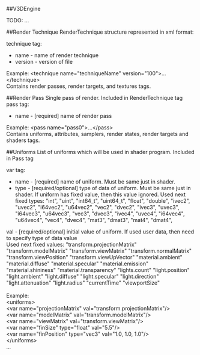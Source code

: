 ##V3DEngine

TODO:
...

##Render Technique
RenderTechnique structure represented in xml format:

technique tag:
- name - name of render technique
- version - version of file

Example:
&lt;technique name="techniqueName" version="100"&gt;...&lt;/technique&gt;
<br>
Contains render passes, render targets, and textures tags.

##Render Pass
Single pass of render. Included in RenderTechnique tag
pass tag:
 - name - [required] name of render pass

Example:
&lt;pass name="pass0"&gt;...&lt;/pass&gt;
<br>
Contains uniforms, attributes, samplers, render states, render targets and shaders tags.

##Uniforms
List of uniforms which will be used in shader program. Included in Pass tag

var tag:
- name - [required] name of uniform. Must be same just in shader.
- type - [required/optional] type of data of uniform. Must be same just in shader. If uniform has fixed value, then this value ignored.
Used next fixed types: "int", "uint", "int64_t", "uint64_t", "float", "double", "ivec2", "uvec2", "i64vec2", "u64vec2", "vec2", "dvec2",
 "ivec3", "uvec3", "i64vec3", "u64vec3", "vec3", "dvec3", "ivec4", "uvec4", "i64vec4", "u64vec4", "vec4", "dvec4", "mat3", "dmat3", "mat4", "dmat4",
	
val - [required/optional] initial value of uniform. If used user data, then need to specify type of data value  
Used next fixed values:
   "transform.projectionMatrix"
    "transform.modelMatrix"
    "transform.viewMatrix"
    "transform.normalMatrix"
    "transform.viewPosition"
    "transform.viewUpVector"
    "material.ambient"
    "material.diffuse"
    "material.specular"
    "material.emission"
    "material.shininess"
    "material.transparency"
    "lights.count"
    "light.position"
    "light.ambient"
    "light.diffuse"
    "light.specular"
    "light.direction"
    "light.attenuation"
    "light.radius"
    "currentTime"
    "viewportSize"
<br>   
Example:<br>
&lt;uniforms&gt;<br>
    &lt;var name="projectionMatrix" val="transform.projectionMatrix"/&gt;<br>
    &lt;var name="modelMatrix" val="transform.modelMatrix"/&gt;<br>
    &lt;var name="viewMatrix" val="transform.viewMatrix"/&gt;<br>
    &lt;var name="finSize" type="float" val="5.5"/&gt;<br>
    &lt;var name="finPosition" type="vec3" val="1.0, 1.0, 1.0"/&gt;<br>
&lt;/uniforms><br>
...
